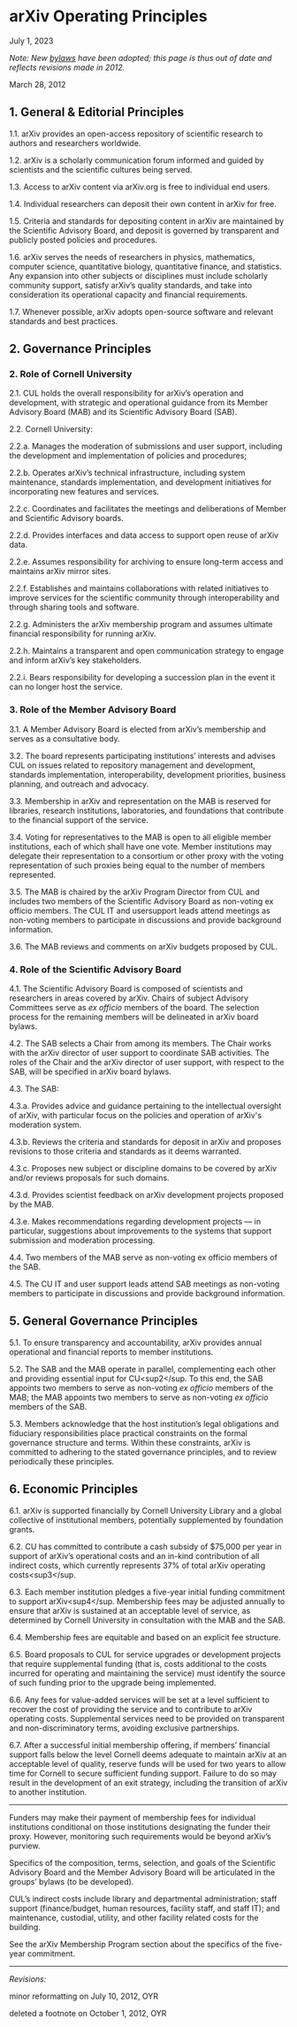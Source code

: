 # arXiv Operating Principles

July 1, 2023

_Note: New [bylaws](arXiv_bylaws.md) have been adopted; this page is thus out of date and reflects revisions made in 2012._

March 28, 2012

## 1. General & Editorial Principles

1.1. arXiv provides an open-access repository of scientific research to authors and researchers
worldwide.

1.2. arXiv is a scholarly communication forum informed and guided by scientists and the
scientific cultures being served.

1.3. Access to arXiv content via arXiv.org is free to individual end users.

1.4. Individual researchers can deposit their own content in arXiv for free.

1.5. Criteria and standards for depositing content in arXiv are maintained by the Scientific
Advisory Board, and deposit is governed by transparent and publicly posted policies and
procedures.

1.6. arXiv serves the needs of researchers in physics, mathematics, computer science, quantitative
biology, quantitative finance, and statistics. Any expansion into other subjects or disciplines
must include scholarly community support, satisfy arXiv’s quality standards, and take into
consideration its operational capacity and financial requirements.

1.7. Whenever possible, arXiv adopts open-source software and relevant standards and best
practices.

## 2. Governance Principles

### 2. Role of Cornell University

2.1. CUL holds the overall responsibility for arXiv’s operation and development, with strategic
and operational guidance from its Member Advisory Board (MAB) and its Scientific
Advisory Board (SAB).

2.2. Cornell University:

2.2.a. Manages the moderation of submissions and user support, including the development
and implementation of policies and procedures;

2.2.b. Operates arXiv’s technical infrastructure, including system maintenance, standards
implementation, and development initiatives for incorporating new features and
services.

2.2.c. Coordinates and facilitates the meetings and deliberations of Member and Scientific
Advisory boards.

2.2.d. Provides interfaces and data access to support open reuse of arXiv data.

2.2.e. Assumes responsibility for archiving to ensure long-term access and maintains arXiv
mirror sites.

2.2.f. Establishes and maintains collaborations with related initiatives to improve services
for the scientific community through interoperability and through sharing tools and
software.

2.2.g. Administers the arXiv membership program and assumes ultimate financial
responsibility for running arXiv.

2.2.h. Maintains a transparent and open communication strategy to engage and inform
arXiv’s key stakeholders.

2.2.i. Bears responsibility for developing a succession plan in the event it can no longer host
the service.

### 3. Role of the Member Advisory Board

3.1. A Member Advisory Board is elected from arXiv’s membership and serves as a consultative
body.

3.2. The board represents participating institutions’ interests and advises CUL on issues related to
repository management and development, standards implementation, interoperability,
development priorities, business planning, and outreach and advocacy.

3.3. Membership in arXiv and representation on the MAB is reserved for libraries, research
institutions, laboratories, and foundations that contribute to the financial support of the
service.

3.4. Voting for representatives to the MAB is open to all eligible member institutions, each of
which shall have one vote. Member institutions may delegate their representation to a
consortium or other proxy with the voting representation of such proxies being equal to the
number of members represented.

3.5. The MAB is chaired by the arXiv Program Director from CUL and includes two members of
the Scientific Advisory Board as non-voting ex officio members. The CUL IT and usersupport leads attend meetings as non-voting members to participate in discussions and
provide background information.

3.6. The MAB reviews and comments on arXiv budgets proposed by CUL.

### 4. Role of the Scientific Advisory Board

4.1. The Scientific Advisory Board is composed of scientists and researchers in areas covered by
arXiv. Chairs of subject Advisory Committees serve as _ex officio_ members of the board. The
selection process for the remaining members will be delineated in arXiv board bylaws.

4.2. The SAB selects a Chair from among its members. The Chair works with the arXiv director
of user support to coordinate SAB activities. The roles of the Chair and the arXiv director of
user support, with respect to the SAB, will be specified in arXiv board bylaws.

4.3. The SAB:

4.3.a. Provides advice and guidance pertaining to the intellectual oversight of arXiv, with
particular focus on the policies and operation of arXiv's moderation system.

4.3.b. Reviews the criteria and standards for deposit in arXiv and proposes revisions to
those criteria and standards as it deems warranted.

4.3.c. Proposes new subject or discipline domains to be covered by arXiv and/or reviews
proposals for such domains.

4.3.d. Provides scientist feedback on arXiv development projects proposed by the MAB.

4.3.e. Makes recommendations regarding development projects — in particular, suggestions
about improvements to the systems that support submission and moderation
processing.

4.4. Two members of the MAB serve as non-voting ex officio members of the SAB.

4.5. The CU IT and user support leads attend SAB meetings as non-voting members to
participate in discussions and provide background information.

## 5. General Governance Principles

5.1. To ensure transparency and accountability, arXiv provides annual operational and financial
reports to member institutions.

5.2. The SAB and the MAB operate in parallel, complementing each other and providing
essential input for CU<sup2</sup. To this end, the SAB appoints two members to serve as non-voting
_ex officio_ members of the MAB; the MAB appoints two members to serve as non-voting _ex
officio_ members of the SAB.

5.3. Members acknowledge that the host institution’s legal obligations and fiduciary
responsibilities place practical constraints on the formal governance structure and terms. Within these constraints, arXiv is committed to adhering to the stated governance principles,
and to review periodically these principles.

## 6. Economic Principles

6.1. arXiv is supported financially by Cornell University Library and a global collective of
institutional members, potentially supplemented by foundation grants.

6.2. CU has committed to contribute a cash subsidy of $75,000 per year in support of arXiv’s
operational costs and an in-kind contribution of all indirect costs, which currently represents
37% of total arXiv operating costs<sup3</sup.

6.3. Each member institution pledges a five-year initial funding commitment to support arXiv<sup4</sup. Membership fees may be adjusted annually to ensure that arXiv is sustained at an acceptable level of service, as determined by Cornell University in consultation with the MAB and the SAB.

6.4. Membership fees are equitable and based on an explicit fee structure.

6.5. Board proposals to CUL for service upgrades or development projects that require
supplemental funding (that is, costs additional to the costs incurred for operating and
maintaining the service) must identify the source of such funding prior to the upgrade being
implemented.

6.6. Any fees for value-added services will be set at a level sufficient to recover the cost of
providing the service and to contribute to arXiv operating costs. Supplemental services need
to be provided on transparent and non-discriminatory terms, avoiding exclusive partnerships.

6.7. After a successful initial membership offering, if members’ financial support falls below the
level Cornell deems adequate to maintain arXiv at an acceptable level of quality, reserve
funds will be used for two years to allow time for Cornell to secure sufficient funding
support. Failure to do so may result in the development of an exit strategy, including the
transition of arXiv to another institution.

***
 Funders may make their payment of membership fees for individual institutions conditional on those institutions designating the funder their proxy. However, monitoring such requirements would be beyond arXiv’s purview.

Specifics of the composition, terms, selection, and goals of the Scientific Advisory Board and the Member
Advisory Board will be articulated in the groups’ bylaws (to be developed).

CUL’s indirect costs include library and departmental administration; staff support (finance/budget, human resources, facility staff, and staff IT); and maintenance, custodial, utility, and other facility related costs for the building.

See the arXiv Membership Program section about the specifics of the five-year commitment.

***
_Revisions:_

minor reformatting on July 10, 2012, OYR

deleted a footnote on October 1, 2012, OYR

